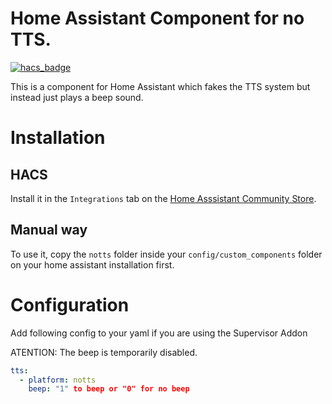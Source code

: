 # Home Assistant Component for no TTS.

[![hacs_badge](https://img.shields.io/badge/HACS-default-orange.svg)](https://github.com/custom-components/hacs)

This is a component for Home Assistant which fakes the TTS system but instead just plays a beep sound.

# Installation

## HACS

Install it in the `Integrations` tab on the [Home Asssistant Community Store](https://github.com/custom-components/hacs).

## Manual way
To use it, copy the `notts` folder inside your `config/custom_components` folder on your home assistant installation first.


# Configuration

Add following config to your yaml if you are using the Supervisor Addon

ATENTION: The beep is temporarily disabled.

```yaml
tts:
  - platform: notts
    beep: "1" to beep or "0" for no beep
```
